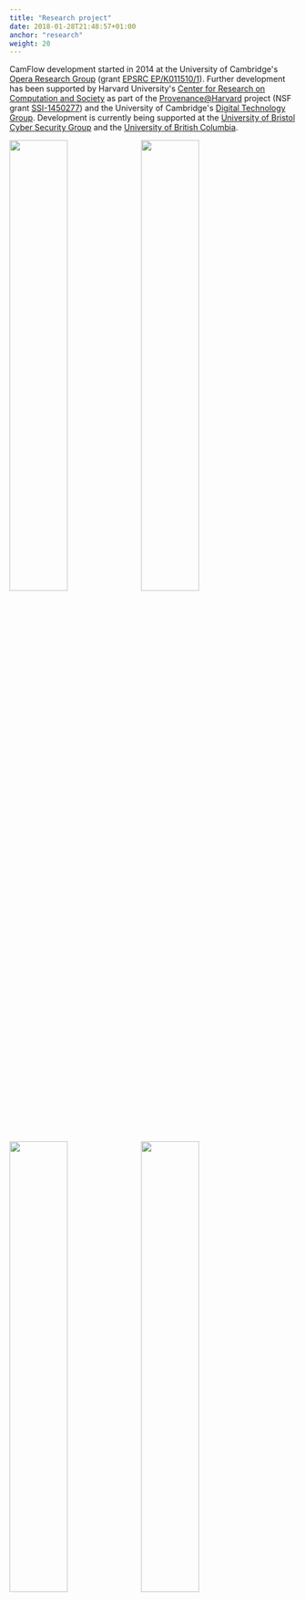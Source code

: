 ```yaml
---
title: "Research project"
date: 2018-01-28T21:48:57+01:00
anchor: "research"
weight: 20
---
```


CamFlow development started in 2014 at the University of Cambridge's [Opera Research Group](https://www.cl.cam.ac.uk/research/srg/opera/) (grant [EPSRC EP/K011510/1](http://gow.epsrc.ac.uk/NGBOViewGrant.aspx?GrantRef=EP/K011510/1)).
Further development has been supported by Harvard University's [Center for Research on Computation and Society](https://crcs.seas.harvard.edu/) as part of the [Provenance@Harvard](https://projects.iq.harvard.edu/provenance-at-harvard) project (NSF grant [SSI-1450277](https://nsf.gov/awardsearch/showAward?AWD_ID=1450277)) and the University of Cambridge's [Digital Technology Group](https://www.cl.cam.ac.uk/research/dtg/www/).
Development is currently being supported at the [University of Bristol Cyber Security Group](http://www.bristol.ac.uk/engineering/research/cyber-security/) and the [University of British Columbia](http://www.seltzer.com/margo/research).

<a href="https://www.cl.cam.ac.uk/research/srg/opera/" target="_blank"><img src="./images/cambridge.png" width="45%"></a>
<a href="https://syrah.eecs.harvard.edu/" target="_blank"><img src="./images/harvard.png" width="45%"></a>
<a href="http://www.bristol.ac.uk/engineering/research/cyber-security/" target="_blank"><img src="./images/bristol.png" width="45%"></a></td>
<a href="http://www.seltzer.com/margo/research" target="_blank"><img src="./images/ubc.jpg" width="45%"></a>
